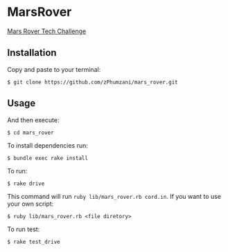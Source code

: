 # MarsRover

[Mars Rover Tech Challenge](https://code.google.com/archive/p/marsrovertechchallenge/)

## Installation

Copy and paste to your terminal:

    $ git clone https://github.com/zPhumzani/mars_rover.git


## Usage

And then execute:

    $ cd mars_rover

To install dependencies run:
    
    $ bundle exec rake install

To run:

    $ rake drive

This command will run `ruby lib/mars_rover.rb cord.in`.
If you want to use your own script:

	$ ruby lib/mars_rover.rb <file diretory>

To run test:

	$ rake test_drive